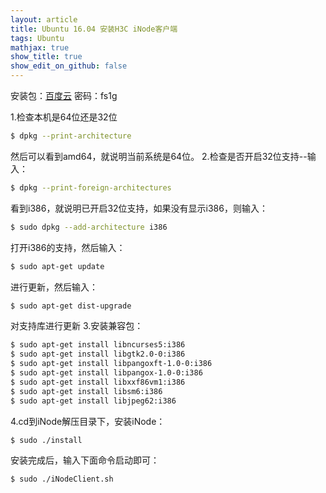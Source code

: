 ```yaml
---
layout: article
title: Ubuntu 16.04 安装H3C iNode客户端
tags: Ubuntu
mathjax: true
show_title: true
show_edit_on_github: false
---
```


安装包：[百度云](https://pan.baidu.com/s/1miJSfcW) 密码：fs1g

1.检查本机是64位还是32位
```bash
$ dpkg --print-architecture
```
然后可以看到amd64，就说明当前系统是64位。
2.检查是否开启32位支持--输入：
```bash
$ dpkg --print-foreign-architectures
```
看到i386，就说明已开启32位支持，如果没有显示i386，则输入：
```bash
$ sudo dpkg --add-architecture i386
```
打开i386的支持，然后输入：
```bash
$ sudo apt-get update
```
进行更新，然后输入：
```bash
$ sudo apt-get dist-upgrade
```
对支持库进行更新
3.安装兼容包：
```bash
$ sudo apt-get install libncurses5:i386
$ sudo apt-get install libgtk2.0-0:i386
$ sudo apt-get install libpangoxft-1.0-0:i386
$ sudo apt-get install libpangox-1.0-0:i386
$ sudo apt-get install libxxf86vm1:i386
$ sudo apt-get install libsm6:i386
$ sudo apt-get install libjpeg62:i386
```
4.cd到iNode解压目录下，安装iNode：
```bash
$ sudo ./install
```
安装完成后，输入下面命令启动即可：
```bash
$ sudo ./iNodeClient.sh
```
